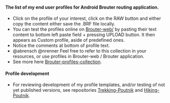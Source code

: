 
#### The list of my end user profiles for Android Brouter routing application.



* Click on the profile of your interest, click on the RAW button and either copy the content either save the .BRF file locally.
* You can test the profiles online on [Brouter-web/](http://brouter.de/brouter-web/) by pasting their text content to bottom left paste field + pressing UPLOAD button. It then appears as Custom profile, aside of predefined ones.
* Notice the comments at bottom of profile text.
* @abrensch @nrenner  Feel free to refer to this collection in your resources, or use profiles in Brouter-web / Brouter application.
* See more here [Brouter-profiles-collection](wiki/Brouter-profiles-collection).  
#### Profile development
* For reviewing development of my profile templates, and/or testing of not yet published versions, see repositories [Trekking-Poutnik](https://github.com/poutnikl/Trekking-Poutnik) and [Hiking-Poutnik](https://github.com/poutnikl/Hiking-Poutnik).




